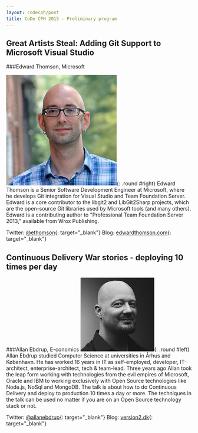 ```yaml
---
layout: codecph/post
title: CoDe CPH 2015 - Preliminary program
---
```


## Great Artists Steal: Adding Git Support to Microsoft Visual Studio

###Edward Thomson, Microsoft

![Edward Thomson](/cph15/images/speakers/ethomson.jpg){: .round #right} Edward Thomson is a Senior Software Development Engineer at Microsoft, where he develops Git integration for Visual Studio and Team Foundation Server. Edward is a core contributor to the libgit2 and LibGit2Sharp projects, which are the open-source Git libraries used by Microsoft tools (and many others). Edward is a contributing author to "Professional Team Foundation Server 2013," available from Wrox Publishing.

Twitter: [@ethomson](http://twitter.com/ethomson){: target="\_blank"}
Blog: [edwardthomson.com](http://edwardthomson.com){: target="\_blank"}

## Continuous Delivery War stories - deploying 10 times per day

###Allan Ebdrup, E-conomics
![Allan Ebdrup](/cph15/images/speakers/eebdrup.jpg){: .round #left} Allan Ebdrup studied Computer Science at universities in Århus and København.
He has worked 16 years in IT as self-employed, developer, IT-architect, enterprise-architect, tech & team-lead.
Three years ago Allan took the leap form working with technologies from the evil empires of Microsoft, Oracle and IBM to working exclusively with Open Source technologies like Node.js, NoSql and MongoDB.
The talk is about how to do Continuous Delivery and deploy to production 10 times a day or more. The techniques in the talk can be used no matter if you are on an Open Source technology stack or not.

Twitter: [@allanebdrup](http://twitter.com/allanebdrup){: target="\_blank"}
Blog: [version2.dk](http://www.version2.dk/blogs/allanebdrup){: target="\_blank"}

